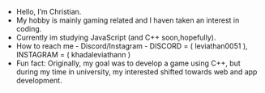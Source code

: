 - Hello, I’m Christian.
- My hobby is mainly gaming related and I haven taken an interest in coding.
- Currently im studying JavaScript (and C++ soon,hopefully).
- How to reach me - Discord/Instagram - DISCORD = ( leviathan0051 ), INSTAGRAM = ( khadaleviathann )
- Fun fact: Originally, my goal was to develop a game using C++, but during my time in university, my interested shifted towards web and app development.

<!---
KhadaLeviathan/KhadaLeviathan is a ✨ special ✨ repository because its `README.md` (this file) appears on your GitHub profile.
You can click the Preview link to take a look at your changes.
--->
